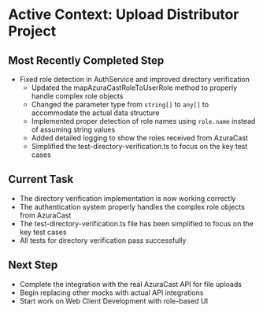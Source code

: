 # Active Context: Upload Distributor Project

## Most Recently Completed Step
- Fixed role detection in AuthService and improved directory verification
  - Updated the mapAzuraCastRoleToUserRole method to properly handle complex role objects
  - Changed the parameter type from `string[]` to `any[]` to accommodate the actual data structure
  - Implemented proper detection of role names using `role.name` instead of assuming string values
  - Added detailed logging to show the roles received from AzuraCast
  - Simplified the test-directory-verification.ts to focus on the key test cases

## Current Task
- The directory verification implementation is now working correctly
- The authentication system properly handles the complex role objects from AzuraCast
- The test-directory-verification.ts file has been simplified to focus on the key test cases
- All tests for directory verification pass successfully

## Next Step
- Complete the integration with the real AzuraCast API for file uploads
- Begin replacing other mocks with actual API integrations
- Start work on Web Client Development with role-based UI
